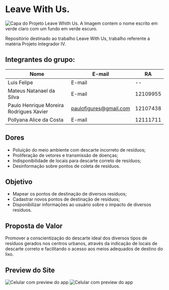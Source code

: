 # Leave With Us.
![Capa do Projeto Leave Whith Us. A Imagem contem o nome escrito em verde claro com um fundo em verde escuro.](https://github.com/LeaveWithUs/LWU/blob/master/Apresenta%C3%A7%C3%B5es/Capa.PNG)

Repositório destinado ao trabalho Leave With Us, trabalho referente a matéria Projeto Integrador IV.


## **Integrantes do grupo:**

Nome | E-mail | RA
-----|--------|---
Luis Felipe | E-mail | --
Mateus Natanael da Silva | E-mail | 12109955
Paulo Henrique Moreira Rodrigues Xavier | paulofigures@gmail.com | 12107438
Pollyana Alice da Costa | E-mail | 12111711

## **Dores**

- Poluição do meio ambiente com descarte incorreto de resíduos;
- Proliferação de vetores e transmissão de doenças;
- Indisponibilidade de locais para descarte correto de resíduos;
- Desinformação sobre pontos de coleta de resíduos.

## **Objetivo**

- Mapear os pontos de destinação de diversos resíduos;
- Cadastrar novos pontos de destinação de resíduos;
- Disponibilizar informações ao usuário sobre o impacto de diversos resíduos.

## **Proposta de Valor**

Promover a conscientização do descarte ideal dos diversos tipos de resíduos gerados nos centros urbanos, através da indicação de locais de descarte correto e facilitando o acesso aos meios adequados de destino do lixo.

## **Preview do Site**
![Celular com preview do app](https://github.com/LeaveWithUs/LWU/blob/master/Apresenta%C3%A7%C3%B5es/Preview-1.png)
![Celular com preview do app](https://github.com/LeaveWithUs/LWU/blob/master/Apresenta%C3%A7%C3%B5es/Preview-2.png)

